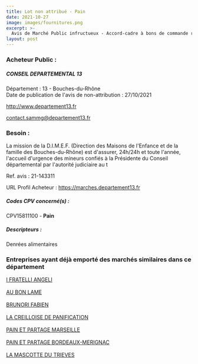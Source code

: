 ```yaml
---
title: Lot non attribué - Pain
date: 2021-10-27
image: images/fournitures.png
excerpt: >-
  Avis de Marché Public infructueux - Accord-cadre à bons de commande relatif à la fourniture de denrées alimentaires pour la DIMEF du Département des Bouches du Rhône
layout: post
---
```


### Acheteur Public :
##### CONSEIL DEPARTEMENTAL 13
Département : 13 - Bouches-du-Rhône<br/>
Date de publication de l'avis de non-attribution : 27/10/2021


http://www.departement13.fr

contact.sammg@departement13.fr


### Besoin :

La mission de la D.I.M.E.F. (Direction des Maisons de l'Enfance et de la famille des Bouches-du-Rhône) est d'assurer, 24h/24h et toute l'année, l'accueil d'urgence des mineurs confiés à la Présidente du Conseil départemental par l'autorité judiciaire au t

Ref. avis : 21-143311

URL Profil Acheteur : https://marches.departement13.fr

##### Codes CPV concerné(s) :
CPV15811100 - **Pain** <br/>

##### Descripteurs :
Denrées alimentaires <br/>

### Entreprises ayant déjà emporté des marchés similaires dans ce département
<a href="/entreprise-546/siren-323609925">I FRATELLI ANGELI</a><br/><br/>
<a href="/entreprise-557/siren-415302264">AU BON LAME</a><br/><br/>
<a href="/entreprise-572/siren-539276576">BRUNORI FABIEN</a><br/><br/>
<a href="/entreprise-573/siren-696980366">LA CREILLOISE DE PANIFICATION</a><br/><br/>
<a href="/entreprise-578/siren-813062791">PAIN ET PARTAGE MARSEILLE</a><br/><br/>
<a href="/entreprise-580/siren-832333181">PAIN ET PARTAGE BORDEAUX-MERIGNAC</a><br/><br/>
<a href="/entreprise-581/siren-838610475">LA MASCOTTE DU TRIEVES</a><br/><br/>
